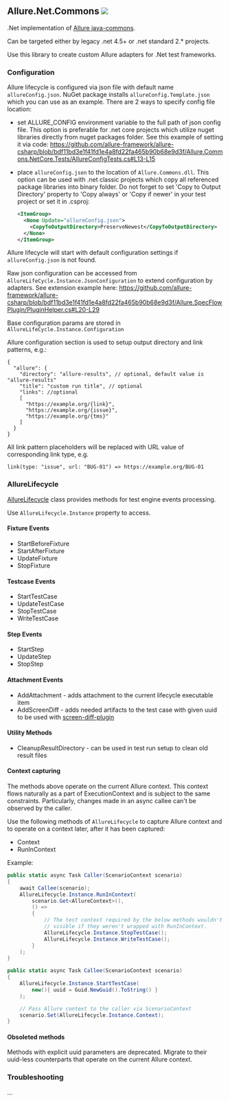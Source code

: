 ## Allure.Net.Commons  [![](http://img.shields.io/nuget/vpre/Allure.Net.Commons.svg?style=flat)](https://www.nuget.org/packages/Allure.Net.Commons)
.Net implementation of [Allure java-commons](https://github.com/allure-framework/allure-java/tree/master/allure-java-commons).

Can be targeted either by legacy .net 4.5+ or .net standard 2.* projects.

Use this library to create custom Allure adapters for .Net test frameworks.

### Configuration
Allure lifecycle is configured via json file with default name `allureConfig.json`. NuGet package installs `allureConfig.Template.json` which you can use as an example. There are 2 ways to specify config file location:
-  set ALLURE_CONFIG environment variable to the full path of json config file. This option is preferable for .net core projects which utilize nuget libraries directly from nuget packages folder. See this example of setting it via code: https://github.com/allure-framework/allure-csharp/blob/bdf11bd3e1f41fd1e4a8fd22fa465b90b68e9d3f/Allure.Commons.NetCore.Tests/AllureConfigTests.cs#L13-L15

- place `allureConfig.json` to the location of `Allure.Commons.dll`. This option can be used with .net classic projects which copy all referenced package libraries into binary folder. Do not forget to set 'Copy to Output Directory' property to 'Copy always' or 'Copy if newer' in your test project or set it in .csproj:
   ```xml
   <ItemGroup>
     <None Update="allureConfig.json">
       <CopyToOutputDirectory>PreserveNewest</CopyToOutputDirectory>
     </None>
   </ItemGroup>
   ```

Allure lifecycle will start with default configuration settings if `allureConfig.json` is not found.

Raw json configuration can be accessed from `AllureLifeCycle.Instance.JsonConfiguration` to extend configuration by adapters. See extension example here: https://github.com/allure-framework/allure-csharp/blob/bdf11bd3e1f41fd1e4a8fd22fa465b90b68e9d3f/Allure.SpecFlowPlugin/PluginHelper.cs#L20-L29


Base configuration params are stored in `AllureLifeCycle.Instance.Configuration`

Allure configuration section is used to setup output directory and link patterns, e.g.:
```
{
  "allure": {
    "directory": "allure-results", // optional, default value is "allure-results"
    "title": "custom run title", // optional
    "links": //optional 
    [
      "https://example.org/{link}",
      "https://example.org/{issue}",
      "https://example.org/{tms}"
    ]
  }
}
```

All link pattern placeholders will be replaced with URL value of corresponding link type, e.g.

`link(type: "issue", url: "BUG-01") => https://example.org/BUG-01`

### AllureLifecycle
[AllureLifecycle](https://github.com/allure-framework/allure-csharp/blob/main/Allure.Commons/AllureLifecycle.cs)
class provides methods for test engine events processing.

Use `AllureLifecycle.Instance` property to access.

#### Fixture Events
* StartBeforeFixture
* StartAfterFixture
* UpdateFixture
* StopFixture

#### Testcase Events
* StartTestCase
* UpdateTestCase
* StopTestCase
* WriteTestCase

#### Step Events
* StartStep
* UpdateStep
* StopStep

#### Attachment Events
* AddAttachment - adds attachment to the current lifecycle executable item
* AddScreenDiff - adds needed artifacts to the test case with given uuid to be used with [screen-diff-plugin](https://github.com/allure-framework/allure2/tree/master/plugins/screen-diff-plugin)

#### Utility Methods
* CleanupResultDirectory - can be used in test run setup to clean old result files

#### Context capturing
The methods above operate on the current Allure context. This context
flows naturally as a part of ExecutionContext and is subject to the same
constraints. Particularly, changes made in an async callee can't be observed
by the caller.

Use the following methods of `AllureLifecycle` to capture Allure context and
to operate on a context later, after it has been captured:

* Context
* RunInContext

Example:

```csharp
public static async Task Caller(ScenarioContext scenario)
{
    await Callee(scenario);
    AllureLifecycle.Instance.RunInContext(
        scenario.Get<AllureContext>(),
        () =>
        {
            // The test context required by the below methods wouldn't be
            // visible if they weren't wrapped with RunInContext.
            AllureLifecycle.Instance.StopTestCase();
            AllureLifecycle.Instance.WriteTestCase();
        }
    );
}

public static async Task Callee(ScenarioContext scenario)
{
    AllureLifecycle.Instance.StartTestCase(
        new(){ uuid = Guid.NewGuid().ToString() }
    );

    // Pass Allure context to the caller via ScenarioContext
    scenario.Set(AllureLifecycle.Instance.Context);
}
```

#### Obsoleted methods
Methods with explicit uuid parameters are deprecated. Migrate to their
uuid-less counterparts that operate on the current Allure context.

### Troubleshooting
...
